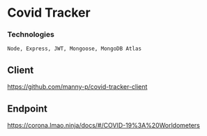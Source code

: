 # Covid Tracker

### Technologies
```
Node, Express, JWT, Mongoose, MongoDB Atlas
```

## Client
https://github.com/manny-p/covid-tracker-client


## Endpoint
https://corona.lmao.ninja/docs/#/COVID-19%3A%20Worldometers



